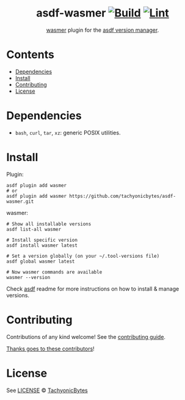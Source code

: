 <div align="center">

# asdf-wasmer [![Build](https://github.com/tachyonicbytes/asdf-wasmer/actions/workflows/build.yml/badge.svg)](https://github.com/tachyonicbytes/asdf-wasmer/actions/workflows/build.yml) [![Lint](https://github.com/tachyonicbytes/asdf-wasmer/actions/workflows/lint.yml/badge.svg)](https://github.com/tachyonicbytes/asdf-wasmer/actions/workflows/lint.yml)


[wasmer](https://docs.wasmer.io/) plugin for the [asdf version manager](https://asdf-vm.com).

</div>

# Contents

- [Dependencies](#dependencies)
- [Install](#install)
- [Contributing](#contributing)
- [License](#license)

# Dependencies

- `bash`, `curl`, `tar`, `xz`: generic POSIX utilities.

# Install

Plugin:

```shell
asdf plugin add wasmer
# or
asdf plugin add wasmer https://github.com/tachyonicbytes/asdf-wasmer.git
```

wasmer:

```shell
# Show all installable versions
asdf list-all wasmer

# Install specific version
asdf install wasmer latest

# Set a version globally (on your ~/.tool-versions file)
asdf global wasmer latest

# Now wasmer commands are available
wasmer --version
```

Check [asdf](https://github.com/asdf-vm/asdf) readme for more instructions on how to
install & manage versions.

# Contributing

Contributions of any kind welcome! See the [contributing guide](contributing.md).

[Thanks goes to these contributors](https://github.com/tachyonicbytes/asdf-wasmer/graphs/contributors)!

# License

See [LICENSE](LICENSE) © [TachyonicBytes](https://github.com/tachyonicbytes/)

